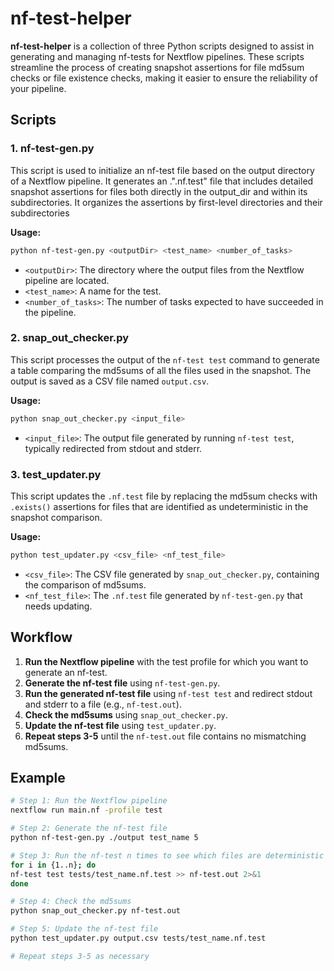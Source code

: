 
# nf-test-helper

**nf-test-helper** is a collection of three Python scripts designed to assist in generating and managing nf-tests for Nextflow pipelines. These scripts streamline the process of creating snapshot assertions for file md5sum checks or file existence checks, making it easier to ensure the reliability of your pipeline.

## Scripts

### 1. nf-test-gen.py
This script is used to initialize an nf-test file based on the output directory of a Nextflow pipeline. It generates an .".nf.test" file that includes detailed snapshot assertions for files both directly in the output_dir and within its subdirectories. It organizes the assertions by first-level directories and their subdirectories

**Usage:**
```bash
python nf-test-gen.py <outputDir> <test_name> <number_of_tasks>
```

- `<outputDir>`: The directory where the output files from the Nextflow pipeline are located.
- `<test_name>`: A name for the test.
- `<number_of_tasks>`: The number of tasks expected to have succeeded in the pipeline.

### 2. snap_out_checker.py
This script processes the output of the `nf-test test` command to generate a table comparing the md5sums of all the files used in the snapshot. The output is saved as a CSV file named `output.csv`.

**Usage:**
```bash
python snap_out_checker.py <input_file>
```

- `<input_file>`: The output file generated by running `nf-test test`, typically redirected from stdout and stderr.

### 3. test_updater.py
This script updates the `.nf.test` file by replacing the md5sum checks with `.exists()` assertions for files that are identified as undeterministic in the snapshot comparison.

**Usage:**
```bash
python test_updater.py <csv_file> <nf_test_file>
```

- `<csv_file>`: The CSV file generated by `snap_out_checker.py`, containing the comparison of md5sums.
- `<nf_test_file>`: The `.nf.test` file generated by `nf-test-gen.py` that needs updating.

## Workflow

1. **Run the Nextflow pipeline** with the test profile for which you want to generate an nf-test.
2. **Generate the nf-test file** using `nf-test-gen.py`.
3. **Run the generated nf-test file** using `nf-test test` and redirect stdout and stderr to a file (e.g., `nf-test.out`).
4. **Check the md5sums** using `snap_out_checker.py`.
5. **Update the nf-test file** using `test_updater.py`.
6. **Repeat steps 3-5** until the `nf-test.out` file contains no mismatching md5sums.

## Example

```bash
# Step 1: Run the Nextflow pipeline
nextflow run main.nf -profile test

# Step 2: Generate the nf-test file
python nf-test-gen.py ./output test_name 5

# Step 3: Run the nf-test n times to see which files are deterministic and which ones aren't and save the output
for i in {1..n}; do
nf-test test tests/test_name.nf.test >> nf-test.out 2>&1 
done

# Step 4: Check the md5sums
python snap_out_checker.py nf-test.out

# Step 5: Update the nf-test file
python test_updater.py output.csv tests/test_name.nf.test

# Repeat steps 3-5 as necessary
```

